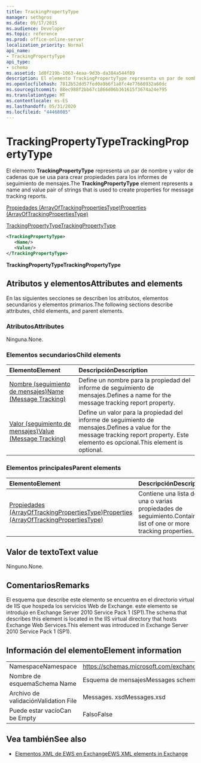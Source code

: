 ```yaml
---
title: TrackingPropertyType
manager: sethgros
ms.date: 09/17/2015
ms.audience: Developer
ms.topic: reference
ms.prod: office-online-server
localization_priority: Normal
api_name:
- TrackingPropertyType
api_type:
- schema
ms.assetid: 1d0f219b-1063-4eaa-9d3b-da384a544f89
description: El elemento TrackingPropertyType representa un par de nombre y valor de cadenas que se usa para crear propiedades para los informes de seguimiento de mensajes.
ms.openlocfilehash: 7812b52dd57fed0a9b6f1a8fc4e77660932a60dc
ms.sourcegitcommit: 88ec988f2bb67c1866d06b361615f3674a24e795
ms.translationtype: MT
ms.contentlocale: es-ES
ms.lasthandoff: 05/31/2020
ms.locfileid: "44468085"
---
```

# <a name="trackingpropertytype"></a><span data-ttu-id="99b1d-103">TrackingPropertyType</span><span class="sxs-lookup"><span data-stu-id="99b1d-103">TrackingPropertyType</span></span>

<span data-ttu-id="99b1d-104">El elemento **TrackingPropertyType** representa un par de nombre y valor de cadenas que se usa para crear propiedades para los informes de seguimiento de mensajes.</span><span class="sxs-lookup"><span data-stu-id="99b1d-104">The **TrackingPropertyType** element represents a name and value pair of strings that is used to create properties for message tracking reports.</span></span> 
  
[<span data-ttu-id="99b1d-105">Propiedades (ArrayOfTrackingPropertiesType)</span><span class="sxs-lookup"><span data-stu-id="99b1d-105">Properties (ArrayOfTrackingPropertiesType)</span></span>](properties-arrayoftrackingpropertiestype.md)
  
[<span data-ttu-id="99b1d-106">TrackingPropertyType</span><span class="sxs-lookup"><span data-stu-id="99b1d-106">TrackingPropertyType</span></span>](trackingpropertytype.md)
  
```xml
<TrackingPropertyType>
   <Name/>
   <Value/>
</TrackingPropertyType>
```

 <span data-ttu-id="99b1d-107">**TrackingPropertyType**</span><span class="sxs-lookup"><span data-stu-id="99b1d-107">**TrackingPropertyType**</span></span>
## <a name="attributes-and-elements"></a><span data-ttu-id="99b1d-108">Atributos y elementos</span><span class="sxs-lookup"><span data-stu-id="99b1d-108">Attributes and elements</span></span>

<span data-ttu-id="99b1d-109">En las siguientes secciones se describen los atributos, elementos secundarios y elementos primarios.</span><span class="sxs-lookup"><span data-stu-id="99b1d-109">The following sections describe attributes, child elements, and parent elements.</span></span>
  
### <a name="attributes"></a><span data-ttu-id="99b1d-110">Atributos</span><span class="sxs-lookup"><span data-stu-id="99b1d-110">Attributes</span></span>

<span data-ttu-id="99b1d-111">Ninguna.</span><span class="sxs-lookup"><span data-stu-id="99b1d-111">None.</span></span>
  
### <a name="child-elements"></a><span data-ttu-id="99b1d-112">Elementos secundarios</span><span class="sxs-lookup"><span data-stu-id="99b1d-112">Child elements</span></span>

|<span data-ttu-id="99b1d-113">**Elemento**</span><span class="sxs-lookup"><span data-stu-id="99b1d-113">**Element**</span></span>|<span data-ttu-id="99b1d-114">**Descripción**</span><span class="sxs-lookup"><span data-stu-id="99b1d-114">**Description**</span></span>|
|:-----|:-----|
|[<span data-ttu-id="99b1d-115">Nombre (seguimiento de mensajes)</span><span class="sxs-lookup"><span data-stu-id="99b1d-115">Name (Message Tracking)</span></span>](name-message-tracking.md) <br/> |<span data-ttu-id="99b1d-116">Define un nombre para la propiedad del informe de seguimiento de mensajes.</span><span class="sxs-lookup"><span data-stu-id="99b1d-116">Defines a name for the message tracking report property.</span></span>  <br/> |
|[<span data-ttu-id="99b1d-117">Valor (seguimiento de mensajes)</span><span class="sxs-lookup"><span data-stu-id="99b1d-117">Value (Message Tracking)</span></span>](value-message-tracking.md) <br/> |<span data-ttu-id="99b1d-118">Define un valor para la propiedad del informe de seguimiento de mensajes.</span><span class="sxs-lookup"><span data-stu-id="99b1d-118">Defines a value for the message tracking report property.</span></span> <span data-ttu-id="99b1d-119">Este elemento es opcional.</span><span class="sxs-lookup"><span data-stu-id="99b1d-119">This element is optional.</span></span>  <br/> |
   
### <a name="parent-elements"></a><span data-ttu-id="99b1d-120">Elementos principales</span><span class="sxs-lookup"><span data-stu-id="99b1d-120">Parent elements</span></span>

|<span data-ttu-id="99b1d-121">**Elemento**</span><span class="sxs-lookup"><span data-stu-id="99b1d-121">**Element**</span></span>|<span data-ttu-id="99b1d-122">**Descripción**</span><span class="sxs-lookup"><span data-stu-id="99b1d-122">**Description**</span></span>|
|:-----|:-----|
|[<span data-ttu-id="99b1d-123">Propiedades (ArrayOfTrackingPropertiesType)</span><span class="sxs-lookup"><span data-stu-id="99b1d-123">Properties (ArrayOfTrackingPropertiesType)</span></span>](properties-arrayoftrackingpropertiestype.md) <br/> |<span data-ttu-id="99b1d-124">Contiene una lista de una o varias propiedades de seguimiento.</span><span class="sxs-lookup"><span data-stu-id="99b1d-124">Contains a list of one or more tracking properties.</span></span>  <br/> |
   
## <a name="text-value"></a><span data-ttu-id="99b1d-125">Valor de texto</span><span class="sxs-lookup"><span data-stu-id="99b1d-125">Text value</span></span>

<span data-ttu-id="99b1d-126">Ninguno.</span><span class="sxs-lookup"><span data-stu-id="99b1d-126">None.</span></span>
  
## <a name="remarks"></a><span data-ttu-id="99b1d-127">Comentarios</span><span class="sxs-lookup"><span data-stu-id="99b1d-127">Remarks</span></span>

<span data-ttu-id="99b1d-128">El esquema que describe este elemento se encuentra en el directorio virtual de IIS que hospeda los servicios Web de Exchange. este elemento se introdujo en Exchange Server 2010 Service Pack 1 (SP1).</span><span class="sxs-lookup"><span data-stu-id="99b1d-128">The schema that describes this element is located in the IIS virtual directory that hosts Exchange Web Services.This element was introduced in Exchange Server 2010 Service Pack 1 (SP1).</span></span>
  
## <a name="element-information"></a><span data-ttu-id="99b1d-129">Información del elemento</span><span class="sxs-lookup"><span data-stu-id="99b1d-129">Element information</span></span>

|||
|:-----|:-----|
|<span data-ttu-id="99b1d-130">Namespace</span><span class="sxs-lookup"><span data-stu-id="99b1d-130">Namespace</span></span>  <br/> |https://schemas.microsoft.com/exchange/services/2006/messages  <br/> |
|<span data-ttu-id="99b1d-131">Nombre de esquema</span><span class="sxs-lookup"><span data-stu-id="99b1d-131">Schema Name</span></span>  <br/> |<span data-ttu-id="99b1d-132">Esquema de mensajes</span><span class="sxs-lookup"><span data-stu-id="99b1d-132">Messages schema</span></span>  <br/> |
|<span data-ttu-id="99b1d-133">Archivo de validación</span><span class="sxs-lookup"><span data-stu-id="99b1d-133">Validation File</span></span>  <br/> |<span data-ttu-id="99b1d-134">Messages. xsd</span><span class="sxs-lookup"><span data-stu-id="99b1d-134">Messages.xsd</span></span>  <br/> |
|<span data-ttu-id="99b1d-135">Puede estar vacío</span><span class="sxs-lookup"><span data-stu-id="99b1d-135">Can be Empty</span></span>  <br/> |<span data-ttu-id="99b1d-136">Falso</span><span class="sxs-lookup"><span data-stu-id="99b1d-136">False</span></span>  <br/> |
   
## <a name="see-also"></a><span data-ttu-id="99b1d-137">Vea también</span><span class="sxs-lookup"><span data-stu-id="99b1d-137">See also</span></span>



- [<span data-ttu-id="99b1d-138">Elementos XML de EWS en Exchange</span><span class="sxs-lookup"><span data-stu-id="99b1d-138">EWS XML elements in Exchange</span></span>](ews-xml-elements-in-exchange.md)

